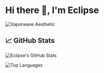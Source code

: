 # Hi there 👋, I'm Eclipse

![Vaporwave Aesthetic](https://media.giphy.com/media/dsd7XbYg0e6hG0A7i8/giphy.gif)


## 📈 GitHub Stats
![Eclipse's GitHub Stats](https://github-readme-stats.vercel.app/api?username=illuminosu&show_icons=true&count_private=true&theme=radical)

![Top Languages](https://github-readme-stats.vercel.app/api/top-langs/?username=illuminosu&layout=compact&theme=radical)


